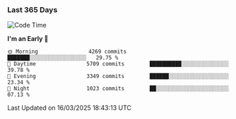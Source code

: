 ### Last 365 Days
<!--START_SECTION:waka-->
![Code Time](http://img.shields.io/badge/Code%20Time-853%20hrs%2032%20mins-blue)

**I'm an Early 🐤** 

```text
🌞 Morning                4269 commits        ███████░░░░░░░░░░░░░░░░░░   29.75 % 
🌆 Daytime                5709 commits        ██████████░░░░░░░░░░░░░░░   39.78 % 
🌃 Evening                3349 commits        ██████░░░░░░░░░░░░░░░░░░░   23.34 % 
🌙 Night                  1023 commits        ██░░░░░░░░░░░░░░░░░░░░░░░   07.13 % 
```



 Last Updated on 16/03/2025 18:43:13 UTC
<!--END_SECTION:waka-->

<!--
**BrianCurliss/BrianCurliss** is a ✨ _special_ ✨ repository because its `README.md` (this file) appears on your GitHub profile.

Here are some ideas to get you started:

- 🔭 I’m currently working on ...
- 🌱 I’m currently learning ...
- 👯 I’m looking to collaborate on ...
- 🤔 I’m looking for help with ...
- 💬 Ask me about ...
- 📫 How to reach me: ...
- 😄 Pronouns: ...
- ⚡ Fun fact: ...
-->
